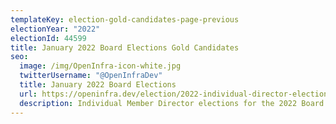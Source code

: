 ```yaml
---
templateKey: election-gold-candidates-page-previous
electionYear: "2022"
electionId: 44599
title: January 2022 Board Elections Gold Candidates
seo:
  image: /img/OpenInfra-icon-white.jpg
  twitterUsername: "@OpenInfraDev"
  title: January 2022 Board Elections
  url: https://openinfra.dev/election/2022-individual-director-election/candidates/gold
  description: Individual Member Director elections for the 2022 Board of Directors
---
```

